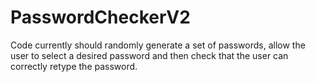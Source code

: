 # PasswordCheckerV2

Code currently should randomly generate a set of passwords, allow the user to select a desired password and then check that the user can correctly retype the password.
